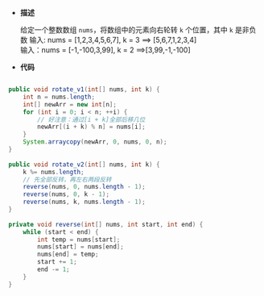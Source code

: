 
-  **描述**

	给定一个整数数组 `nums`，将数组中的元素向右轮转 `k` 个位置，其中 `k` 是非负数
	输入: nums = [1,2,3,4,5,6,7], k = 3 ==> [5,6,7,1,2,3,4]  
	输入：nums = [-1,-100,3,99], k = 2 ==>[3,99,-1,-100]

- **代码**

```java

public void rotate_v1(int[] nums, int k) {  
    int n = nums.length;  
    int[] newArr = new int[n];  
    for (int i = 0; i < n; ++i) {  
        // 好注意：通过[i + k]全部后移几位  
        newArr[(i + k) % n] = nums[i];  
    }  
    System.arraycopy(newArr, 0, nums, 0, n);  
}  
  
public void rotate_v2(int[] nums, int k) {  
    k %= nums.length;  
    // 先全部反转，再左右两段反转  
    reverse(nums, 0, nums.length - 1);  
    reverse(nums, 0, k - 1);  
    reverse(nums, k, nums.length - 1);  
}  
  
private void reverse(int[] nums, int start, int end) {  
    while (start < end) {  
        int temp = nums[start];  
        nums[start] = nums[end];  
        nums[end] = temp;  
        start += 1;  
        end -= 1;  
    }  
}

```
